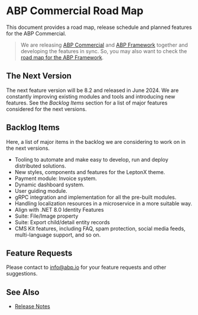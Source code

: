 # ABP Commercial Road Map

This document provides a road map, release schedule and planned features for the ABP Commercial.

> We are releasing [ABP Commercial](https://commercial.abp.io/) and [ABP Framework](https://abp.io/) together and developing the features in sync. So, you may also want to check the [road map for the ABP Framework](https://docs.abp.io/en/abp/latest/Road-Map).

## The Next Version

The next feature version will be 8.2 and released in June 2024. We are constantly improving existing modules and tools and introducing new features. See the *Backlog Items* section for a list of major features considered for the next versions.

## Backlog Items

Here, a list of major items in the backlog we are considering to work on in the next versions.

* Tooling to automate and make easy to develop, run and deploy distributed solutions.
* New styles, components and features for the LeptonX theme.
* Payment module: Invoice system.
* Dynamic dashboard system.
* User guiding module.
* gRPC integration and implementation for all the pre-built modules.
* Handling localization resources in a microservice in a more suitable way.
* Align with .NET 8.0 Identity Features
* Suite: File/Image property
* Suite: Export child/detail entity records
* CMS Kit features, including FAQ, spam protection, social media feeds, multi-language support, and so on.

## Feature Requests

Please contact to info@abp.io for your feature requests and other suggestions.

## See Also

* [Release Notes](release-notes.md)
